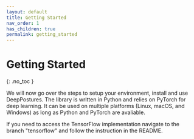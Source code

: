 ```yaml
---
layout: default
title: Getting Started
nav_order: 1
has_children: true
permalink: getting_started
---
```


# Getting Started
{: .no_toc }

We will now go over the steps to setup your environment, install and use DeepPostures. The library is written in Python and relies on PyTorch for deep learning. It can be used on multiple platforms (Linux, macOS, and Windows) as long as Python and PyTorch are avaliable.

If you need to access the TensorFlow implementation navigate to the branch "tensorflow" and follow the instruction in the README. 